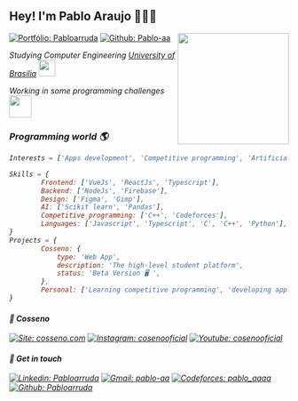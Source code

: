 <h2> Hey! I'm Pablo Araujo 👨🏽‍💻</h2>

<img align='right' src="https://media.giphy.com/media/bi6RQ5x3tqoSI/giphy.gif" width="200">

[![Portfólio: Pabloarruda](https://img.shields.io/badge/araujopablo.com-%23E4405F.svg?&?style=flat&?color=ea004f)](https://araujopablo.com)
[![Github: Pablo-aa](https://img.shields.io/github/followers/pablo-aa?style=social)](https://github.com/pablo-aa)

<p><em>Studying Computer Engineering <a href="http://www.unb.br">University of Brasilia</a> <img src="https://upload.wikimedia.org/wikipedia/commons/c/c3/Webysther_20160322_-_Logo_UnB_%28sem_texto%29.svg" width="30"></br>
  
<p><em>Working in some programming challenges  <img src="https://media.giphy.com/media/kk2IOtI2XfUzK/giphy.gif" align="center" width="40"></br>
  
<h3> Programming world 🌎 </h3>

```javascript
Interests = ['Apps development', 'Competitive programming', 'Artificial inteligence', 'entrepreneurship']  

Skills = {
        Frontend: ['VueJs', 'ReactJs', 'Typescript'],
        Backend: ['NodeJs', 'Firebase'],
        Design: ['Figma', 'Gimp'],
        AI: ['Scikit learn', 'Pandas'],
        Competitive_programming: ['C++', 'Codeforces'],
        Languages: ['Javascript', 'Typescript', 'C', 'C++', 'Python'],
}
Projects = { 
        Cosseno: {
            type: 'Web App',
            description: 'The high-level student platform',
            status: 'Beta Version 🖥 ',
        },
        Personal: ['Learning competitive programming', 'developing applications', 'Making some curious projects'],
}
```
<h4> 🚀 Cosseno </h4>

[![Site: cosseno.com](https://img.shields.io/badge/cosseno.com-%23E4405F.svg?logo=source&logoColor=white&color=3368b8)](https://cosseno.com)
[![Instagram: cosenooficial](https://img.shields.io/badge/cosseno-%23E4405F.svg?&logo=instagram&logoColor=white&color=3368b8)](https://www.instagram.com/cossenooficial/)
[![Youtube: cosenooficial](https://img.shields.io/badge/cosseno-%23E4405F.svg?&logo=youtube&logoColor=white&color=3368b8)](https://www.youtube.com/c/Cosseno)

<h4> 👋 Get in touch </h4>

[![Linkedin: Pabloarruda](https://img.shields.io/badge/LinkedIn-blue?style=flat&logo=linkedin&labelColor=blue)](https://www.linkedin.com/in/pabloarruda/)
[![Gmail: pablo-aa](https://img.shields.io/badge/-Gmail-%23334?style=flat&logo=gmail&logoColor=white)](mailto:pabloarruda.araujo@gmail.com)
[![Codeforces: pablo_aaaa](https://cp-logo.vercel.app/codeforces/pablo_aaaa)](https://codeforces.com/profile/pablo_aaaa)
[![Github: Pabloarruda](https://img.shields.io/badge/Made%20by-Pablo%20Araujo-%23ea004f?style=flat)](https://github.com/pablo-aa)

